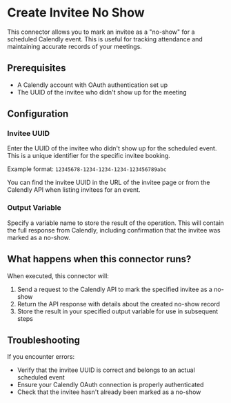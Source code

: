 # Create Invitee No Show

This connector allows you to mark an invitee as a "no-show" for a scheduled Calendly event. This is useful for tracking attendance and maintaining accurate records of your meetings.

## Prerequisites

- A Calendly account with OAuth authentication set up
- The UUID of the invitee who didn't show up for the meeting

## Configuration

### Invitee UUID

Enter the UUID of the invitee who didn't show up for the scheduled event. This is a unique identifier for the specific invitee booking.

Example format: `12345678-1234-1234-1234-123456789abc`

You can find the invitee UUID in the URL of the invitee page or from the Calendly API when listing invitees for an event.

### Output Variable

Specify a variable name to store the result of the operation. This will contain the full response from Calendly, including confirmation that the invitee was marked as a no-show.

## What happens when this connector runs?

When executed, this connector will:

1. Send a request to the Calendly API to mark the specified invitee as a no-show
2. Return the API response with details about the created no-show record
3. Store the result in your specified output variable for use in subsequent steps

## Troubleshooting

If you encounter errors:
- Verify that the invitee UUID is correct and belongs to an actual scheduled event
- Ensure your Calendly OAuth connection is properly authenticated
- Check that the invitee hasn't already been marked as a no-show